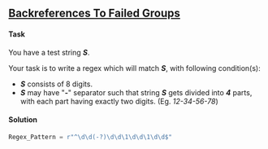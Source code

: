 ## [Backreferences To Failed Groups](https://www.hackerrank.com/challenges/backreferences-to-failed-groups/problem)

#### Task

You have a test string ***S***. 

Your task is to write a regex which will match ***S***, with following condition(s):

- ***S*** consists of 8 digits. 
- ***S*** may have "***-***" separator such that string ***S*** gets divided into ***4*** parts, with each part having exactly two digits. (Eg. *12-34-56-78*)

#### Solution

```python
Regex_Pattern = r"^\d\d(-?)\d\d\1\d\d\1\d\d$"
```

